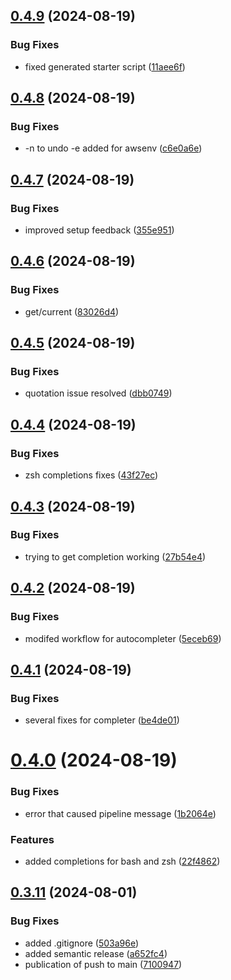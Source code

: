## [0.4.9](https://github.com/easytocloud/aws-profile-organizer/compare/v0.4.8...v0.4.9) (2024-08-19)


### Bug Fixes

* fixed generated starter script ([11aee6f](https://github.com/easytocloud/aws-profile-organizer/commit/11aee6ffdf91958a8b115aecfeabef48735ae39f))

## [0.4.8](https://github.com/easytocloud/aws-profile-organizer/compare/v0.4.7...v0.4.8) (2024-08-19)


### Bug Fixes

* -n to undo -e added for awsenv ([c6e0a6e](https://github.com/easytocloud/aws-profile-organizer/commit/c6e0a6eff7c6f7a028b68459666abfd53fab8025))

## [0.4.7](https://github.com/easytocloud/aws-profile-organizer/compare/v0.4.6...v0.4.7) (2024-08-19)


### Bug Fixes

* improved setup feedback ([355e951](https://github.com/easytocloud/aws-profile-organizer/commit/355e9516ff9d169fbee1866759f027271661f763))

## [0.4.6](https://github.com/easytocloud/aws-profile-organizer/compare/v0.4.5...v0.4.6) (2024-08-19)


### Bug Fixes

* get/current ([83026d4](https://github.com/easytocloud/aws-profile-organizer/commit/83026d461cb584b23d6b6d18117dde18d59dea8d))

## [0.4.5](https://github.com/easytocloud/aws-profile-organizer/compare/v0.4.4...v0.4.5) (2024-08-19)


### Bug Fixes

* quotation issue resolved ([dbb0749](https://github.com/easytocloud/aws-profile-organizer/commit/dbb07493daeb5420b4d41568df220c47d46598ea))

## [0.4.4](https://github.com/easytocloud/aws-profile-organizer/compare/v0.4.3...v0.4.4) (2024-08-19)


### Bug Fixes

* zsh completions fixes ([43f27ec](https://github.com/easytocloud/aws-profile-organizer/commit/43f27ec096d1cff59edd5b7901a77270546e8b49))

## [0.4.3](https://github.com/easytocloud/aws-profile-organizer/compare/v0.4.2...v0.4.3) (2024-08-19)


### Bug Fixes

* trying to get completion working ([27b54e4](https://github.com/easytocloud/aws-profile-organizer/commit/27b54e460575310c991611f3186630ff3c8bac07))

## [0.4.2](https://github.com/easytocloud/aws-profile-organizer/compare/v0.4.1...v0.4.2) (2024-08-19)


### Bug Fixes

* modifed workflow for autocompleter ([5eceb69](https://github.com/easytocloud/aws-profile-organizer/commit/5eceb69cf231542b7105f5cecdbb460459ed85ab))

## [0.4.1](https://github.com/easytocloud/aws-profile-organizer/compare/v0.4.0...v0.4.1) (2024-08-19)


### Bug Fixes

* several fixes for completer ([be4de01](https://github.com/easytocloud/aws-profile-organizer/commit/be4de01f816a8410c3c091a9d31c9a058300bf0a))

# [0.4.0](https://github.com/easytocloud/aws-profile-organizer/compare/v0.3.11...v0.4.0) (2024-08-19)


### Bug Fixes

* error that caused pipeline message ([1b2064e](https://github.com/easytocloud/aws-profile-organizer/commit/1b2064e5120dd3886025c5496859c02bf57d016e))


### Features

* added completions for bash and zsh ([22f4862](https://github.com/easytocloud/aws-profile-organizer/commit/22f4862366ea574cfdc0cab7e75ca5eb736851f6))

## [0.3.11](https://github.com/easytocloud/aws-profile-organizer/compare/v0.3.10...v0.3.11) (2024-08-01)


### Bug Fixes

* added .gitignore ([503a96e](https://github.com/easytocloud/aws-profile-organizer/commit/503a96ee8c8a8400ab6c2e84ded628441b795ae6))
* added semantic release ([a652fc4](https://github.com/easytocloud/aws-profile-organizer/commit/a652fc4b42f40bc07808c5388d87362a08454442))
* publication of push to main ([7100947](https://github.com/easytocloud/aws-profile-organizer/commit/7100947a2f6d698139b9214b234e10695c88df4f))

